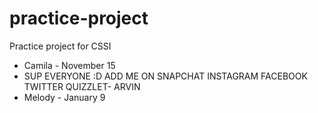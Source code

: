 # practice-project
Practice project for CSSI

 * Camila - November 15
 * SUP EVERYONE :D ADD ME ON SNAPCHAT INSTAGRAM FACEBOOK TWITTER QUIZZLET- ARVIN
 * Melody - January 9
